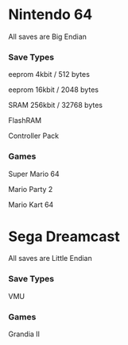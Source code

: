 # Nintendo 64

All saves are Big Endian

### Save Types

eeprom 4kbit / 512 bytes

eeprom 16kbit / 2048 bytes

SRAM 256kbit / 32768 bytes

FlashRAM

Controller Pack

### Games

Super Mario 64

Mario Party 2

Mario Kart 64

# Sega Dreamcast

All saves are Little Endian

### Save Types

VMU 

### Games

Grandia II
